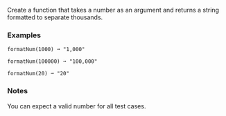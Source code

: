 
Create a function that takes a number as an argument and returns a string formatted to separate thousands.

### Examples

```
formatNum(1000) ➞ "1,000"

formatNum(100000) ➞ "100,000"

formatNum(20) ➞ "20"
```

### Notes

You can expect a valid number for all test cases.
